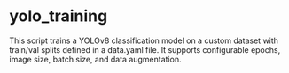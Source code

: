 # yolo_training
This script trains a YOLOv8 classification model on a custom dataset with train/val splits defined in a data.yaml file. It supports configurable epochs, image size, batch size, and data augmentation.
